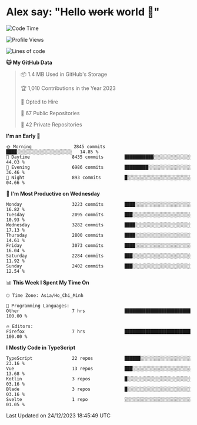 # Alex say: "Hello ~~work~~ world 🐾"

<!--START_SECTION:waka-->
![Code Time](http://img.shields.io/badge/Code%20Time-1%2C062%20hrs%2022%20mins-blue)

![Profile Views](http://img.shields.io/badge/Profile%20Views-1-blue)

![Lines of code](https://img.shields.io/badge/From%20Hello%20World%20I%27ve%20Written-40.2%20million%20lines%20of%20code-blue)

**🐱 My GitHub Data** 

> 📦 1.4 MB Used in GitHub's Storage 
 > 
> 🏆 1,010 Contributions in the Year 2023
 > 
> 💼 Opted to Hire
 > 
> 📜 67 Public Repositories 
 > 
> 🔑 42 Private Repositories 
 > 
**I'm an Early 🐤** 

```text
🌞 Morning                2845 commits        ████░░░░░░░░░░░░░░░░░░░░░   14.85 % 
🌆 Daytime                8435 commits        ███████████░░░░░░░░░░░░░░   44.03 % 
🌃 Evening                6986 commits        █████████░░░░░░░░░░░░░░░░   36.46 % 
🌙 Night                  893 commits         █░░░░░░░░░░░░░░░░░░░░░░░░   04.66 % 
```
📅 **I'm Most Productive on Wednesday** 

```text
Monday                   3223 commits        ████░░░░░░░░░░░░░░░░░░░░░   16.82 % 
Tuesday                  2095 commits        ███░░░░░░░░░░░░░░░░░░░░░░   10.93 % 
Wednesday                3282 commits        ████░░░░░░░░░░░░░░░░░░░░░   17.13 % 
Thursday                 2800 commits        ████░░░░░░░░░░░░░░░░░░░░░   14.61 % 
Friday                   3073 commits        ████░░░░░░░░░░░░░░░░░░░░░   16.04 % 
Saturday                 2284 commits        ███░░░░░░░░░░░░░░░░░░░░░░   11.92 % 
Sunday                   2402 commits        ███░░░░░░░░░░░░░░░░░░░░░░   12.54 % 
```


📊 **This Week I Spent My Time On** 

```text
🕑︎ Time Zone: Asia/Ho_Chi_Minh

💬 Programming Languages: 
Other                    7 hrs               █████████████████████████   100.00 % 

🔥 Editors: 
Firefox                  7 hrs               █████████████████████████   100.00 % 
```

**I Mostly Code in TypeScript** 

```text
TypeScript               22 repos            ██████░░░░░░░░░░░░░░░░░░░   23.16 % 
Vue                      13 repos            ███░░░░░░░░░░░░░░░░░░░░░░   13.68 % 
Kotlin                   3 repos             █░░░░░░░░░░░░░░░░░░░░░░░░   03.16 % 
Blade                    3 repos             █░░░░░░░░░░░░░░░░░░░░░░░░   03.16 % 
Svelte                   1 repo              ░░░░░░░░░░░░░░░░░░░░░░░░░   01.05 % 
```




 Last Updated on 24/12/2023 18:45:49 UTC
<!--END_SECTION:waka-->
